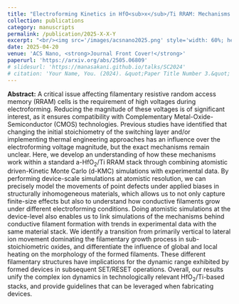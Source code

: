 ```yaml
---
title: "Electroforming Kinetics in HfO<sub>x</sub>/Ti RRAM: Mechanisms Behind Compositional and Thermal Engineering"
collection: publications
category: manuscripts
permalink: /publication/2025-X-X-Y
excerpt: "<br/><img src='/images/acsnano2025.png' style='width: 60%; height: auto;'>>"
date: 2025-04-20
venue: 'ACS Nano, <strong>Journal Front Cover!</strong>'
paperurl: 'https://arxiv.org/abs/2505.06809'
# slidesurl: 'https://manasakani.github.io/talks/SC2024'
# citation: 'Your Name, You. (2024). &quot;Paper Title Number 3.&quot; <i>GitHub Journal of Bugs</i>. 1(3).'
---
```


**Abstract:** A critical issue affecting filamentary resistive random access memory (RRAM) cells is the requirement of high voltages during electroforming. Reducing the magnitude of these voltages is of significant interest, as it ensures compatibility with Complementary Metal-Oxide-Semiconductor (CMOS) technologies. Previous studies have identified that changing the initial stoichiometry of the switching layer and/or implementing thermal engineering approaches has an influence over the electroforming voltage magnitude, but the exact mechanisms remain unclear. Here, we develop an understanding of how these mechanisms work within a standard a-HfO<sub>2</sub>/Ti RRAM stack through combining atomistic driven-Kinetic Monte Carlo (d-KMC) simulations with experimental data. By performing device-scale simulations at atomistic resolution, we can precisely model the movements of point defects under applied biases in structurally inhomogeneous materials, which allows us to not only capture finite-size effects but also to understand how conductive filaments grow under different electroforming conditions. Doing atomistic simulations at the device-level also enables us to link simulations of the mechanisms behind conductive filament formation with trends in experimental data with the same material stack. We identify a transition from primarily vertical to lateral ion movement dominating the filamentary growth process in sub-stoichiometric oxides, and differentiate the influence of global and local heating on the morphology of the formed filaments. These different filamentary structures have implications for the dynamic range exhibited by formed devices in subsequent SET/RESET operations. Overall, our results unify the complex ion dynamics in technologically relevant HfO<sub>2</sub>/Ti-based stacks, and provide guidelines that can be leveraged when fabricating devices.

<!-- ![Coverage](https://manasakani.github.io/images/sccrossbar.png) -->
